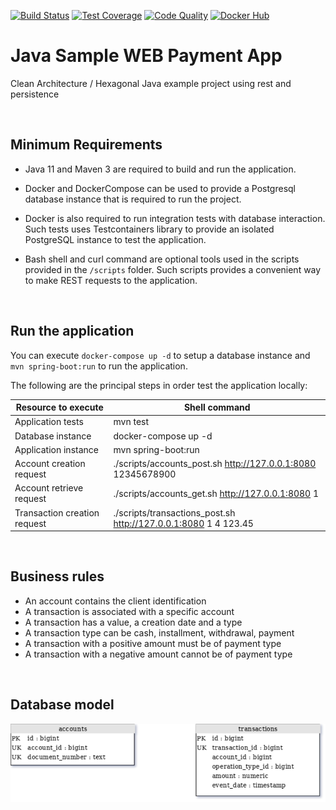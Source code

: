 [![Build Status](https://travis-ci.com/campisano/java_sample_web_payment_app.svg?branch=master "Build Status")](https://travis-ci.com/campisano/java_sample_web_payment_app)
[![Test Coverage](https://codecov.io/gh/campisano/java_sample_web_payment_app/branch/master/graph/badge.svg "Test Coverage")](https://codecov.io/gh/campisano/java_sample_web_payment_app)
[![Code Quality](https://img.shields.io/lgtm/grade/java/g/campisano/java_sample_web_payment_app.svg "Code Quality")](https://lgtm.com/projects/g/campisano/java_sample_web_payment_app/context:java)
[![Docker Hub](https://img.shields.io/docker/image-size/riccardocampisano/public/java_sample_web_payment_app-latest?label=java_sample_web_payment_app-latest&logo=docker)](https://hub.docker.com/r/riccardocampisano/public/tags?name=java_sample_web_payment_app)

# Java Sample WEB Payment App

Clean Architecture / Hexagonal Java example project using rest and persistence 

&nbsp;
&nbsp;

Minimum Requirements
--------------------

* Java 11 and Maven 3 are required to build and run the application.

* Docker and DockerCompose can be used to provide a Postgresql database instance that is required to run the project.

* Docker is also required to run integration tests with database interaction. Such tests uses Testcontainers library to provide an isolated PostgreSQL instance to test the application.  

* Bash shell and curl command are optional tools used in the scripts provided in the `/scripts` folder. Such scripts provides a convenient way to make REST requests to the application.

&nbsp;
&nbsp;

Run the application
-------------------

You can execute `docker-compose up -d` to setup a database instance and `mvn spring-boot:run` to run the application.

The following are the principal steps in order test the application locally:

| Resource to execute          | Shell command                                                    |
|------------------------------|------------------------------------------------------------------|
| Application tests            | mvn test                                                         |
| Database instance            | docker-compose up -d                                             |
| Application instance         | mvn spring-boot:run                                              |
| Account creation request     | ./scripts/accounts_post.sh http://127.0.0.1:8080 12345678900     |
| Account retrieve request     | ./scripts/accounts_get.sh http://127.0.0.1:8080 1                |
| Transaction creation request |  ./scripts/transactions_post.sh http://127.0.0.1:8080 1 4 123.45 |

&nbsp;
&nbsp;

Business rules
--------------

* An account contains the client identification
* A transaction is associated with a specific account
* A transaction has a value, a creation date and a type
* A transaction type can be cash, installment, withdrawal, payment
* A transaction with a positive amount must be of payment type
* A transaction with a negative amount cannot be of payment type

&nbsp;
&nbsp;

Database model
--------------

[![Database model](/docs/README.md/db_model.png?raw=true "Database model")](https://app.diagrams.net/#Uhttps://github.com/campisano/java_sample_web_payment_app/blob/master/docs/README.md/db_model.png?raw=true)
